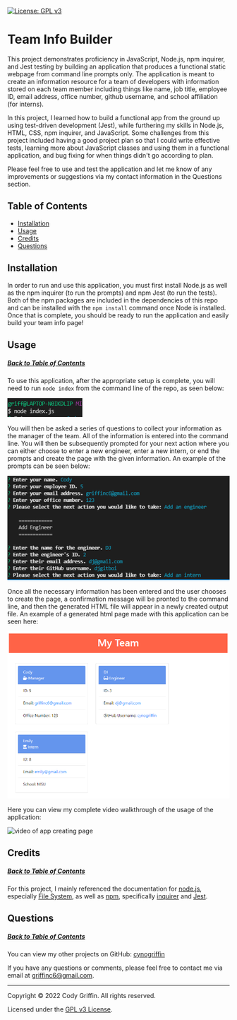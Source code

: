[![License: GPL v3](https://img.shields.io/badge/License-GPLv3-blue.svg)](https://www.gnu.org/licenses/gpl-3.0)

# Team Info Builder

This project demonstrates proficiency in JavaScript, Node.js, npm inquirer, and Jest testing by building an application that produces a functional static webpage from command line prompts only. The application is meant to create an information resource for a team of developers with information stored on each team member including things like name, job title, employee ID, email address, office number, github username, and school affiliation (for interns). 

In this project, I learned how to build a functional app from the ground up using test-driven development (Jest), while furthering my skills in Node.js, HTML, CSS, npm inquirer, and JavaScript. Some challenges from this project included having a good project plan so that I could write effective tests, learning more about JavaScript classes and using them in a functional application, and bug fixing for when things didn't go according to plan.

Please feel free to use and test the application and let me know of any improvements or suggestions via my contact information in the Questions section.

## Table of Contents

* [Installation](#installation)
* [Usage](#usage)
* [Credits](#credits)
* [Questions](#questions)

## Installation

In order to run and use this application, you must first install Node.js as well as the npm inquirer (to run the prompts) and npm Jest (to run the tests). Both of the npm packages are included in the dependencies of this repo and can be installed with the `npm install` command once Node is installed. Once that is complete, you should be ready to run the application and easily build your team info page!

## Usage
##### [Back to Table of Contents](#table-of-contents)

To use this application, after the appropriate setup is complete, you will need to run `node index` from the command line of the repo, as seen below:

![node index in the command line](https://github.com/cynogriffin/team-info-builder/blob/main/assets/images/run%20app.PNG)

You will then be asked a series of questions to collect your information as the manager of the team. All of the information is entered into the command line. You will then be subsequently prompted for your next action where you can either choose to enter a new engineer, enter a new intern, or end the prompts and create the page with the given information. An example of the prompts can be seen below:

![node prompts to collect team information](https://github.com/cynogriffin/team-info-builder/blob/main/assets/images/prompts.PNG)

Once all the necessary information has been entered and the user chooses to create the page, a confirmation message will be pronted to the command line, and then the generated HTML file will appear in a newly created output file. An example of a generated html page made with this application can be seen here: 

![generated HTML page](https://github.com/cynogriffin/team-info-builder/blob/main/assets/images/site%20page.PNG)

Here you can view my complete video walkthrough of the usage of the application:

![video of app creating page](https://j.gifs.com/LZWLGw.gif)

## Credits
##### [Back to Table of Contents](#table-of-contents)

For this project, I mainly referenced the documentation for [node.js](https://nodejs.org/api/), especially [File System](https://nodejs.org/api/fs.html), as well as [npm](https://docs.npmjs.com/downloading-and-installing-node-js-and-npm), specifically [inquirer](https://www.npmjs.com/package/inquirer) and [Jest](https://jestjs.io/docs/getting-started).

## Questions
##### [Back to Table of Contents](#table-of-contents)

You can view my other projects on GitHub: [cynogriffin](https://github.com/cynogriffin)

If you have any questions or comments, please feel free to contact me via email at griffinc6@gmail.com.


---
Copyright &copy; 2022 Cody Griffin. All rights reserved.

Licensed under the [GPL v3 License](https://www.gnu.org/licenses/gpl-3.0).  
